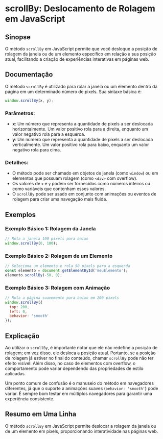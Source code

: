 <!--
Meta Description: # scrollBy: Deslocamento de Rolagem em JavaScript ## Sinopse O método `scrollBy` em JavaScript permite que você desloque a posição de rolagem da janel...
Meta Keywords: scrollby, rolagem, para, javascript, que
-->

# scrollBy: Deslocamento de Rolagem em JavaScript

## Sinopse
O método `scrollBy` em JavaScript permite que você desloque a posição de rolagem da janela ou de um elemento específico em relação à sua posição atual, facilitando a criação de experiências interativas em páginas web.

## Documentação
O método `scrollBy` é utilizado para rolar a janela ou um elemento dentro da página em um determinado número de pixels. Sua sintaxe básica é:

```javascript
window.scrollBy(x, y);
```

### Parâmetros:
- **x**: Um número que representa a quantidade de pixels a ser deslocada horizontalmente. Um valor positivo rola para a direita, enquanto um valor negativo rola para a esquerda.
- **y**: Um número que representa a quantidade de pixels a ser deslocada verticalmente. Um valor positivo rola para baixo, enquanto um valor negativo rola para cima.

### Detalhes:
- O método pode ser chamado em objetos de janela (como `window`) ou em elementos que possuam rolagem (como `<div>` com overflow).
- Os valores de `x` e `y` podem ser fornecidos como números inteiros ou como variáveis que contenham esses valores.
- O `scrollBy` pode ser usado em conjunto com animações ou eventos de rolagem para criar uma navegação mais fluida.

## Exemplos
### Exemplo Básico 1: Rolagem da Janela
```javascript
// Rola a janela 100 pixels para baixo
window.scrollBy(0, 100);
```

### Exemplo Básico 2: Rolagem de um Elemento
```javascript
// Seleciona um elemento e rola 50 pixels para a esquerda
const elemento = document.getElementById('meuElemento');
elemento.scrollBy(-50, 0);
```

### Exemplo Básico 3: Rolagem com Animação
```javascript
// Rola a página suavemente para baixo em 200 pixels
window.scrollBy({
  top: 200,
  left: 0,
  behavior: 'smooth'
});
```

## Explicação
Ao utilizar o `scrollBy`, é importante notar que ele não redefine a posição de rolagem; em vez disso, ele desloca a posição atual. Portanto, se a posição de rolagem já estiver no final do conteúdo, chamar `scrollBy` pode não ter efeito visível. Além disso, no caso de elementos com overflow, o comportamento pode variar dependendo das propriedades de estilo aplicadas.

Um ponto comum de confusão é o manuseio do método em navegadores diferentes, já que o suporte a animações suaves (`behavior: 'smooth'`) pode variar. É sempre bom testar em múltiplos navegadores para garantir uma experiência consistente.

## Resumo em Uma Linha
O método `scrollBy` em JavaScript permite deslocar a rolagem da janela ou de um elemento em pixels, proporcionando interatividade nas páginas web.